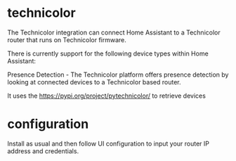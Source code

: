 # technicolor

The Technicolor integration can connect Home Assistant to a Technicolor router that runs on Technicolor firmware.

There is currently support for the following device types within Home Assistant:

Presence Detection - The Technicolor platform offers presence detection by looking at connected devices to a Technicolor based router.

It uses the https://pypi.org/project/pytechnicolor/ to retrieve devices

# configuration

Install as usual and then follow UI configuration to input your router IP address and credentials.